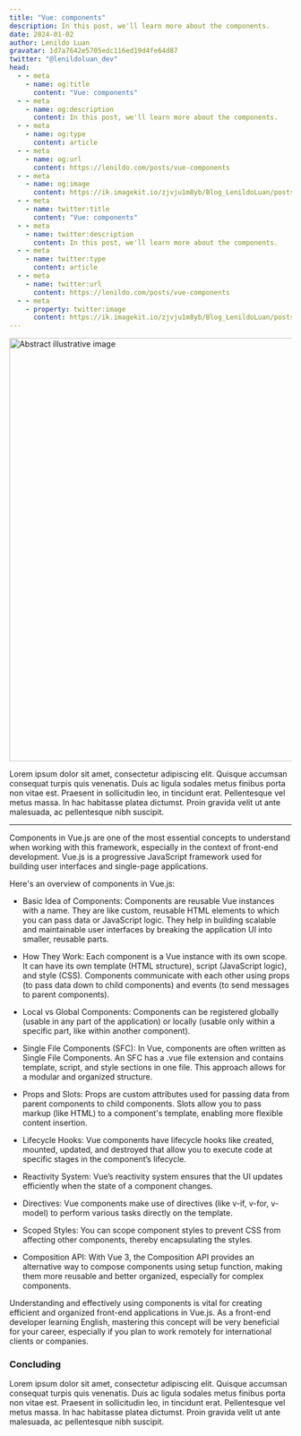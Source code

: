 ```yaml
---
title: "Vue: components"
description: In this post, we'll learn more about the components.
date: 2024-01-02
author: Lenildo Luan
gravatar: 1d7a7642e5705edc116ed19d4fe64d87
twitter: "@lenildoluan_dev"
head:
  - - meta
    - name: og:title
      content: "Vue: components"
  - - meta
    - name: og:description
      content: In this post, we'll learn more about the components.
  - - meta
    - name: og:type
      content: article
  - - meta
    - name: og:url
      content: https://lenildo.com/posts/vue-components
  - - meta
    - name: og:image
      content: https://ik.imagekit.io/zjvju1m8yb/Blog_LenildoLuan/posts/Vue/DALL_E%202023-12-23%2014.14.09%20-%20A%20minimalist%20pen%20and%20ink%20sketch%20of%20Tetris%20on%20a%20white%20background,%20showcasing%20the%20game's%20iconic%20block%20shapes%20in%20a%20simple,%20detailed%20style.%20The%20image%20shou_seK8JZMeA.png?updatedAt=1703351688193
  - - meta
    - name: twitter:title
      content: "Vue: components"
  - - meta
    - name: twitter:description
      content: In this post, we'll learn more about the components.
  - - meta
    - name: twitter:type
      content: article
  - - meta
    - name: twitter:url
      content: https://lenildo.com/posts/vue-components
  - - meta
    - property: twitter:image
      content: https://ik.imagekit.io/zjvju1m8yb/Blog_LenildoLuan/posts/Vue/DALL_E%202023-12-23%2014.14.09%20-%20A%20minimalist%20pen%20and%20ink%20sketch%20of%20Tetris%20on%20a%20white%20background,%20showcasing%20the%20game's%20iconic%20block%20shapes%20in%20a%20simple,%20detailed%20style.%20The%20image%20shou_seK8JZMeA.png?updatedAt=1703351688193
---
```


<img src="https://ik.imagekit.io/zjvju1m8yb/Blog_LenildoLuan/posts/Vue/DALL_E%202023-12-23%2014.14.09%20-%20A%20minimalist%20pen%20and%20ink%20sketch%20of%20Tetris%20on%20a%20white%20background,%20showcasing%20the%20game's%20iconic%20block%20shapes%20in%20a%20simple,%20detailed%20style.%20The%20image%20shou_seK8JZMeA.png?updatedAt=1703351688193" class="img-banner" alt="Abstract illustrative image" width="756" />

Lorem ipsum dolor sit amet, consectetur adipiscing elit. Quisque accumsan consequat turpis quis venenatis. Duis ac ligula sodales metus finibus porta non vitae est. Praesent in sollicitudin leo, in tincidunt erat. Pellentesque vel metus massa. In hac habitasse platea dictumst. Proin gravida velit ut ante malesuada, ac pellentesque nibh suscipit.

---

Components in Vue.js are one of the most essential concepts to understand when working with this framework, especially in the context of front-end development. Vue.js is a progressive JavaScript framework used for building user interfaces and single-page applications.

Here's an overview of components in Vue.js:

- Basic Idea of Components: Components are reusable Vue instances with a name. They are like custom, reusable HTML elements to which you can pass data or JavaScript logic. They help in building scalable and maintainable user interfaces by breaking the application UI into smaller, reusable parts.

- How They Work: Each component is a Vue instance with its own scope. It can have its own template (HTML structure), script (JavaScript logic), and style (CSS). Components communicate with each other using props (to pass data down to child components) and events (to send messages to parent components).

- Local vs Global Components: Components can be registered globally (usable in any part of the application) or locally (usable only within a specific part, like within another component).

- Single File Components (SFC): In Vue, components are often written as Single File Components. An SFC has a .vue file extension and contains template, script, and style sections in one file. This approach allows for a modular and organized structure.

- Props and Slots: Props are custom attributes used for passing data from parent components to child components. Slots allow you to pass markup (like HTML) to a component's template, enabling more flexible content insertion.

- Lifecycle Hooks: Vue components have lifecycle hooks like created, mounted, updated, and destroyed that allow you to execute code at specific stages in the component’s lifecycle.

- Reactivity System: Vue’s reactivity system ensures that the UI updates efficiently when the state of a component changes.

- Directives: Vue components make use of directives (like v-if, v-for, v-model) to perform various tasks directly on the template.

- Scoped Styles: You can scope component styles to prevent CSS from affecting other components, thereby encapsulating the styles.

- Composition API: With Vue 3, the Composition API provides an alternative way to compose components using setup function, making them more reusable and better organized, especially for complex components.

Understanding and effectively using components is vital for creating efficient and organized front-end applications in Vue.js. As a front-end developer learning English, mastering this concept will be very beneficial for your career, especially if you plan to work remotely for international clients or companies.

### Concluding 

Lorem ipsum dolor sit amet, consectetur adipiscing elit. Quisque accumsan consequat turpis quis venenatis. Duis ac ligula sodales metus finibus porta non vitae est. Praesent in sollicitudin leo, in tincidunt erat. Pellentesque vel metus massa. In hac habitasse platea dictumst. Proin gravida velit ut ante malesuada, ac pellentesque nibh suscipit.

<!-- In the next post, we'll explore the Hello World example and understand every aspect of this coding. See you there! -->